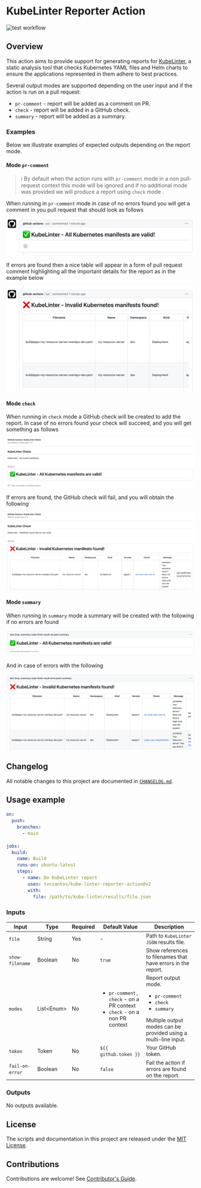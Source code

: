 [kube-linter]: https://github.com/stackrox/kube-linter
[test-badge]: https://github.com/tvcsantos/kube-linter-reporter-action/actions/workflows/test.yml/badge.svg

# KubeLinter Reporter Action

![test workflow][test-badge]

## Overview

This action aims to provide support for generating reports for [KubeLinter][kube-linter], a static analysis tool that
checks Kubernetes YAML files and Helm charts to ensure the applications represented in them adhere to best practices.

Several output modes are supported depending on the user input and if the action is run on a pull request:
- `pr-comment` - report will be added as a comment on PR.
- `check` - report will be added in a GitHub check.
- `summary` - report will be added as a summary.

### Examples

Below we illustrate examples of expected outputs depending on the report mode.

#### Mode `pr-comment`

> ℹ️ By default when the action runs with `pr-comment` mode in a non pull-request context this mode will be ignored and
> if no additional mode was provided we will produce a report using `check` mode .

When running in `pr-comment` mode in case of no errors found you will get a comment in you pull request that should look
as follows

![pr-comment-ok](docs/images/pr_comment_ok_example.png)

If errors are found then a nice table will appear in a form of pull request comment highlighting all the important
details for the report as in the example below

![pr-comment-error](docs/images/pr_comment_error_example.png)

#### Mode `check`

When running in `check` mode a GitHub check will be created to add the report. In case of no errors found your check
will succeed, and you will get something as follows

![check-ok](docs/images/check_ok_example.png)

If errors are found, the GitHub check will fail, and you will obtain the following

![check-error](docs/images/check_error_example.png)

#### Mode `summary`

When running in `summary` mode a summary will be created with the following if no errors are found

![summary-ok](docs/images/summary_ok_example.png)

And in case of errors with the following 

![summary-error](docs/images/summary_error_example.png)

## Changelog

All notable changes to this project are documented in [`CHANGELOG.md`](CHANGELOG.md).

## Usage example

```yaml
on:
  push:
    branches:
      - main

jobs:
  build:
    name: Build 
    runs-on: ubuntu-latest
    steps:
      - name: Do KubeLinter report
        uses: tvcsantos/kube-linter-reporter-action@v2
        with:
          file: /path/to/kube-linter/results/file.json
```

### Inputs

| Input           | Type         | Required | Default Value                                                                                 | Description                                                                                                                                         |
|-----------------|--------------|----------|-----------------------------------------------------------------------------------------------|-----------------------------------------------------------------------------------------------------------------------------------------------------|
| `file`          | String       | Yes      | -                                                                                             | Path to `KubeLinter` `JSON` results file.                                                                                                           |
| `show-filename` | Boolean      | No       | `true`                                                                                        | Show references to filenames that have errors in the report.                                                                                        |
| `modes`         | List\<Enum\> | No       | <ul><li>`pr-comment, check` - on a PR context</li><li>`check` - on a non PR context</li></ul> | Report output mode. <ul><li>`pr-comment`</li><li>`check`</li><li>`summary`</li></ul>Multiple output modes can be provided using a multi-line input. |
| `token`         | Token        | No       | `${{ github.token }}`                                                                         | Your GitHub token.                                                                                                                                  |
| `fail-on-error` | Boolean      | No       | `false`                                                                                       | Fail the action if errors are found on the report.                                                                                                  |

### Outputs

No outputs available.

## License

The scripts and documentation in this project are released under the [MIT License](LICENSE.md).

## Contributions

Contributions are welcome! See [Contributor's Guide](CONTRIBUTING.md).
